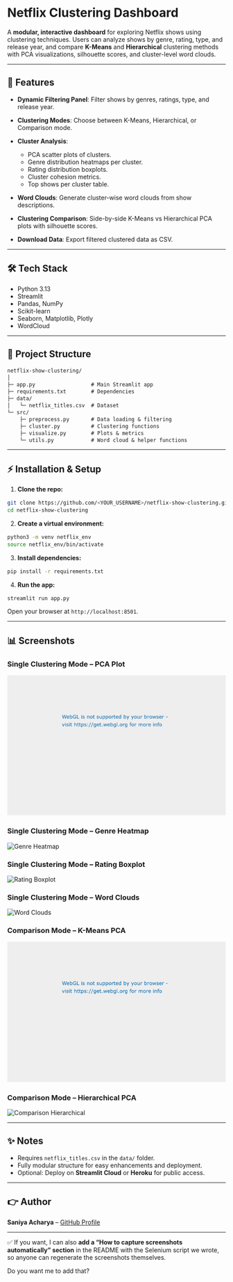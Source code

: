 # Netflix Clustering Dashboard

A **modular, interactive dashboard** for exploring Netflix shows using clustering techniques. Users can analyze shows by genre, rating, type, and release year, and compare **K-Means** and **Hierarchical** clustering methods with PCA visualizations, silhouette scores, and cluster-level word clouds.

---

## 🚀 Features

* **Dynamic Filtering Panel**: Filter shows by genres, ratings, type, and release year.
* **Clustering Modes**: Choose between K-Means, Hierarchical, or Comparison mode.
* **Cluster Analysis**:

  * PCA scatter plots of clusters.
  * Genre distribution heatmaps per cluster.
  * Rating distribution boxplots.
  * Cluster cohesion metrics.
  * Top shows per cluster table.
* **Word Clouds**: Generate cluster-wise word clouds from show descriptions.
* **Clustering Comparison**: Side-by-side K-Means vs Hierarchical PCA plots with silhouette scores.
* **Download Data**: Export filtered clustered data as CSV.

---

## 🛠 Tech Stack

* Python 3.13
* Streamlit
* Pandas, NumPy
* Scikit-learn
* Seaborn, Matplotlib, Plotly
* WordCloud

---

## 👑 Project Structure

```
netflix-show-clustering/
│
├─ app.py                  # Main Streamlit app
├─ requirements.txt        # Dependencies
├─ data/
│   └─ netflix_titles.csv  # Dataset
└─ src/
    ├─ preprocess.py       # Data loading & filtering
    ├─ cluster.py          # Clustering functions
    ├─ visualize.py        # Plots & metrics
    └─ utils.py            # Word cloud & helper functions
```

---

## ⚡ Installation & Setup

1. **Clone the repo:**

```bash
git clone https://github.com/<YOUR_USERNAME>/netflix-show-clustering.git      
cd netflix-show-clustering
```

2. **Create a virtual environment:**

```bash
python3 -m venv netflix_env
source netflix_env/bin/activate
```

3. **Install dependencies:**

```bash
pip install -r requirements.txt
```

4. **Run the app:**

```bash
streamlit run app.py
```

Open your browser at `http://localhost:8501`.

---

## 📊 Screenshots

### Single Clustering Mode – PCA Plot

![Single Clustering PCA](screenshots/Single_Clustering_PCA_1.png)

### Single Clustering Mode – Genre Heatmap

![Genre Heatmap](screenshots/Genre_Heatmap_1.png)

### Single Clustering Mode – Rating Boxplot

![Rating Boxplot](screenshots/Rating_Boxplot_1.png)

### Single Clustering Mode – Word Clouds

![Word Clouds](screenshots/WordClouds_1.png)

### Comparison Mode – K-Means PCA

![Comparison K-Means](screenshots/Comparison_Mode_PCA_1.png)

### Comparison Mode – Hierarchical PCA

![Comparison Hierarchical](screenshots/Comparison_Mode_PCA_2.png)

---

## ✨ Notes

* Requires `netflix_titles.csv` in the `data/` folder.
* Fully modular structure for easy enhancements and deployment.
* Optional: Deploy on **Streamlit Cloud** or **Heroku** for public access.

---

## 👉 Author

**Saniya Acharya** – [GitHub Profile](https://github.com/saniyaacharya04)

---

✅ If you want, I can also **add a “How to capture screenshots automatically” section** in the README with the Selenium script we wrote, so anyone can regenerate the screenshots themselves.

Do you want me to add that?
